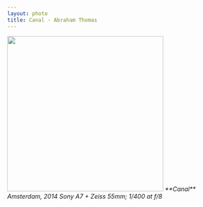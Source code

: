 ```yaml
---
layout: photo
title: Canal · Abraham Thomas
---
```


<img src="/assets/photos/Canal.jpg" width="360px" class="photo">

<i>
**Canal**  
Amsterdam, 2014  
Sony A7 + Zeiss 55mm; 1/400 at f/8  
</i>
